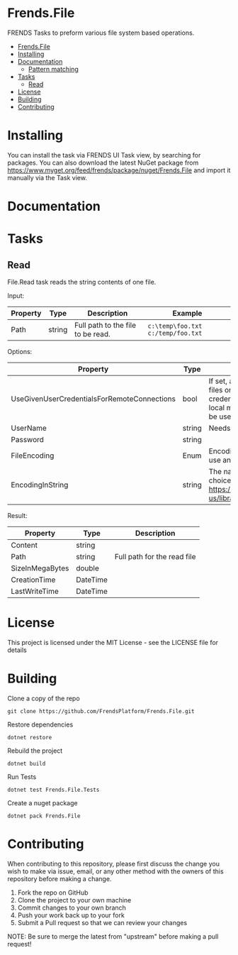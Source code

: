 # Frends.File
FRENDS Tasks to preform various file system based operations.

- [Frends.File](#frendsfile)
- [Installing](#installing)
- [Documentation](#documentation)
  - [Pattern matching](#pattern-matching)
- [Tasks](#tasks)
  - [Read](#read)
- [License](#license)
- [Building](#building)
- [Contributing](#contributing)

Installing
==========
You can install the task via FRENDS UI Task view, by searching for packages. You can also download the latest NuGet package from https://www.myget.org/feed/frends/package/nuget/Frends.File and import it manually via the Task view.

Documentation
===============

Tasks
=====

## Read
File.Read task reads the string contents of one file.

Input:

| Property        | Type     | Description                      | Example                             |
|-----------------|----------|----------------------------------|-------------------------------------|
| Path            | string   | Full path to the file to be read.| `c:\temp\foo.txt` `c:/temp/foo.txt` |

Options:

| Property                                    | Type           | Description                                    | Example                   |
|---------------------------------------------|----------------|------------------------------------------------|---------------------------|
| UseGivenUserCredentialsForRemoteConnections | bool           | If set, allows you to give the user credentials to use to read files on remote hosts. If not set, the agent service user credentials will be used. Note: For deleting directories on the local machine, the agent service user credentials will always be used, even if this option is set.| |
| UserName                                    | string         | Needs to be of format `domain\username`        | `example\Admin`           |
| Password                                    | string         | | |
| FileEncoding                                | Enum           | Encoding for the read content. By selecting 'Other' you can use any encoding. | |
| EncodingInString                            | string         | The name of encoding to use. Required if the FileEncoding choice is 'Other'. A partial list of supported encoding names: https://msdn.microsoft.com/en-us/library/system.text.encoding.getencodings(v=vs.110).aspx | `iso-8859-1` |

Result:

| Property        | Type     | Description                 |
|-----------------|----------|-----------------------------|
| Content         | string   |                             |
| Path            | string   | Full path for the read file |
| SizeInMegaBytes | double   |                             |
| CreationTime    | DateTime |                             |
| LastWriteTime   | DateTime |                             |

License
=======

This project is licensed under the MIT License - see the LICENSE file for details

Building
========

Clone a copy of the repo

`git clone https://github.com/FrendsPlatform/Frends.File.git`

Restore dependencies

`dotnet restore`

Rebuild the project

`dotnet build`

Run Tests

`dotnet test Frends.File.Tests`

Create a nuget package

`dotnet pack Frends.File`

Contributing
============
When contributing to this repository, please first discuss the change you wish to make via issue, email, or any other method with the owners of this repository before making a change.

1. Fork the repo on GitHub
2. Clone the project to your own machine
3. Commit changes to your own branch
4. Push your work back up to your fork
5. Submit a Pull request so that we can review your changes

NOTE: Be sure to merge the latest from "upstream" before making a pull request!
